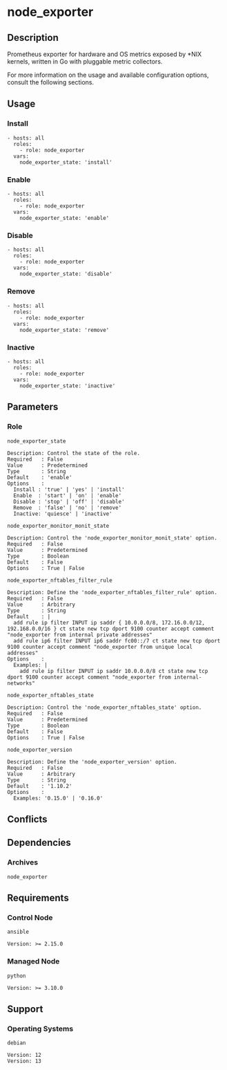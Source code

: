 # node_exporter

## Description

Prometheus exporter for hardware and OS metrics exposed by *NIX kernels, written
in Go with pluggable metric collectors.

For more information on the usage and available configuration options,
consult the following sections.

## Usage

### Install

```
- hosts: all
  roles:
    - role: node_exporter
  vars:
    node_exporter_state: 'install'
```

### Enable

```
- hosts: all
  roles:
    - role: node_exporter
  vars:
    node_exporter_state: 'enable'
```

### Disable

```
- hosts: all
  roles:
    - role: node_exporter
  vars:
    node_exporter_state: 'disable'
```

### Remove

```
- hosts: all
  roles:
    - role: node_exporter
  vars:
    node_exporter_state: 'remove'
```

### Inactive

```
- hosts: all
  roles:
    - role: node_exporter
  vars:
    node_exporter_state: 'inactive'
```

## Parameters

### Role

`node_exporter_state`

    Description: Control the state of the role.
    Required   : False
    Value      : Predetermined
    Type       : String
    Default    : 'enable'
    Options    :
      Install : 'true' | 'yes' | 'install'
      Enable  : 'start' | 'on' | 'enable'
      Disable : 'stop' | 'off' | 'disable'
      Remove  : 'false' | 'no' | 'remove'
      Inactive: 'quiesce' | 'inactive'

`node_exporter_monitor_monit_state`

    Description: Control the 'node_exporter_monitor_monit_state' option.
    Required   : False
    Value      : Predetermined
    Type       : Boolean
    Default    : False
    Options    : True | False

`node_exporter_nftables_filter_rule`

    Description: Define the 'node_exporter_nftables_filter_rule' option.
    Required   : False
    Value      : Arbitrary
    Type       : String
    Default    : |
      add rule ip filter INPUT ip saddr { 10.0.0.0/8, 172.16.0.0/12, 192.168.0.0/16 } ct state new tcp dport 9100 counter accept comment "node_exporter from internal private addresses"
      add rule ip6 filter INPUT ip6 saddr fc00::/7 ct state new tcp dport 9100 counter accept comment "node_exporter from unique local addresses"
    Options    :
      Examples: |
        add rule ip filter INPUT ip saddr 10.0.0.0/8 ct state new tcp dport 9100 counter accept comment "node_exporter from internal-networks"

`node_exporter_nftables_state`

    Description: Control the 'node_exporter_nftables_state' option.
    Required   : False
    Value      : Predetermined
    Type       : Boolean
    Default    : False
    Options    : True | False

`node_exporter_version`

    Description: Define the 'node_exporter_version' option.
    Required   : False
    Value      : Arbitrary
    Type       : String
    Default    : '1.10.2'
    Options    :
      Examples: '0.15.0' | '0.16.0'

## Conflicts

## Dependencies

### Archives

`node_exporter`

## Requirements

### Control Node

`ansible`

    Version: >= 2.15.0

### Managed Node

`python`

    Version: >= 3.10.0

## Support

### Operating Systems

`debian`

    Version: 12
    Version: 13
